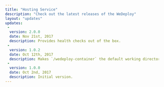 ```yaml
---
title: "Hosting Service"
description: "Check out the latest releases of the WeDeploy"
layout: "updates"
updates:
 -
  version: 2.0.0
  date: Nov 21st, 2017
  description: Provides health checks out of the box.
 -
  version: 1.0.2
  date: Oct 12th, 2017
  description: Makes `/wedeploy-container` the default working directory so that relative paths resolve accordingly.
 -
  version: 1.0.0
  date: Oct 2nd, 2017
  description: Initial version.
---
```



